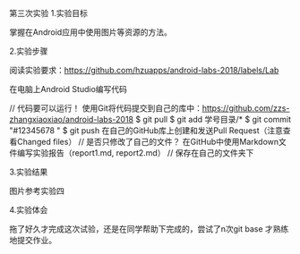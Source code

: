 第三次实验
1.实验目标

掌握在Android应用中使用图片等资源的方法。

2.实验步骤

阅读实验要求：https://github.com/hzuapps/android-labs-2018/labels/Lab

在电脑上Android Studio编写代码

// 代码要可以运行！ 使用Git将代码提交到自己的库中：https://github.com/zzs-zhangxiaoxiao/android-labs-2018 $ git pull $ git add 学号目录/* $ git commit "#12345678 " $ git push 在自己的GitHub库上创建和发送Pull Request（注意查看Changed files） // 是否只修改了自己的文件？ 在GitHub中使用Markdown文件编写实验报告（report1.md, report2.md） // 保存在自己的文件夹下

3.实验结果



图片参考实验四

4.实验体会



拖了好久才完成这次试验，还是在同学帮助下完成的，尝试了n次git base 才熟练地提交作业。
